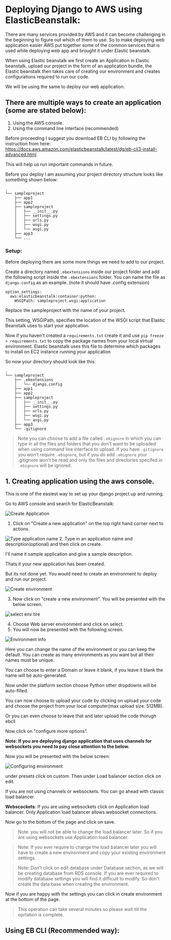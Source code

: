 # Deploying Django to AWS using ElasticBeanstalk:

There are many services provided by AWS and it can become challenging in the beginning to figure out which of them to use. So to make deploying web application easier AWS put together some of the common services that is used while deploying web app and brought it under Elastic beanstalk.

When using Elastic beanstalk we first create an Application in Elastic beanstalk, upload our project in the form of an application bundle, the Elastic beanstalk then takes care of creating our environment and creates configurations required to run our code.

We will be using the same to deploy our web application.

## There are multiple ways to create an application (some are stated below): 
1. Using the AWS console.
2. Using the command line interface (recommended)

Before proceeding I suggest you download EB CLI by following the instruction from here: https://docs.aws.amazon.com/elasticbeanstalk/latest/dg/eb-cli3-install-advanced.html

This will help us run important commands in future. 


Before you deploy I am assuming your project directory structure looks like something shown below:

```
.
└── sampleproject
    ├── app1
    ├── app2
    ├── sampleproject
    │   ├── __init__.py
    │   ├── settings.py
    │   ├── urls.py
    │   ├── wsgi.py
    │   └── asgi.py
    ├── app3
    └── ...
```

### Setup:

Before deploying there are some more things we need to add to our project.

Create a directory named `.ebextensions` inside our project folder and add the following script inside the `.ebextensions` folder. You can name the file as `django.config` as an example. (note it should have .config extension)
```
option_settings:
  aws:elasticbeanstalk:container:python:
    WSGIPath: sampleproject.wsgi:application
```
Replace the sampleproject with the name of your project. 

This setting, WSGIPath, specifies the location of the WSGI script that Elastic Beanstalk uses to start your application.

Now if you haven't created a `requirements.txt` create it and use `pip freeze > requirements.txt` to copy the package names from your local virtual environment. Elastic beanstalk uses this file to determine which packages to install on EC2 instance running your application

So now your directory should look like this:

```
.
└── sampleproject
    ├── .ebextensions
    │   └── django.config
    ├── app1
    ├── app2
    ├── sampleproject
    │   ├── __init__.py
    │   ├── settings.py
    │   ├── urls.py
    │   ├── wsgi.py
    │   └── asgi.py
    ├── app3
    └── .gitignore
```
> Note you can choose to add a file called `.ebignore` in which you can type in all the files and folders that you don't want to be uploaded when using command line interface to upload. If you have `.gitignore` you won't require `.ebignore`, but if you do add `.ebignore` your .gitignore won't be read and only the files and directories specifed in `.ebignore` will be ignored.

## 1. Creating application using the aws console.
This is one of the easiest way to set up your django project up and running.

Go to AWS console and search for ElasticBeanstalk:

![Create Application](images\CreateEBApplication.jpg)

1. Click on "Create a new application" on the top right hand corner next to actions.

![Type application name](images\createEbApp2.jpg)
2. Type in an application name and description(optional) and then click on create.

I'll name it sample application and give a sample description.

Thats it your new application has been created.

But its not done yet. You would need to create an environment to deploy and run our project. 

![Create environment](images\create-environment.jpg)

3. Now click on "create a new environment". You will be presented with the below screen.

![select env tire](images\select-env-tire.jpg)

4. Choose Web server environment and click on select.
5. You will now be presented with the following screen.

![Environment info](images\environment-info.jpg)

Here you can change the name of the environment or you can keep the default. You can create as many environments as you want but all their names must be unique.

You can choose to enter a Domain or leave it blank, if you leave it blank the name will be auto-generated.

Now under the platform section choose Python other dropdowns will be auto-filled. 

You can now choose to upload your code by clicking on upload your code and choose the project from your local computer(max upload size: 512MB).

Or you can even choose to leave that and later upload the code thorugh ebcli

Now click on "configure more options". 

**Note: If you are deploying django application that uses channels for websockets you need to pay close attention to the below.**

Now you will be presented with the below screen:

![Configuring environment](images\configuring-eb-env.jpg)

under presets click on custom. Then under Load balancer section click on edit.

If you are not using channels or websockets. You can go ahead with classic load balancer. 

**Webscockets**:
If you are using websockets click on Application load balancer. Only Application load balancer allows websocket connections. 

Now go to the bottom of the page and click on save.


> Note: you will not be able to change the load balancer later. So if you are using websockets use Application load balancer. 

>Note: If you ever require to change the load balancer later you will have to create a new environment and copy your existing environment settings.


> Note: Don't click on edit database under Database section, as we will be creating database from RDS console. If you are ever required to modify database settings you will find it difficult to modify. So don't create the data base when creating the environment.

Now if you are happy with the settings you can click in create environment at the bottom of the page.

> This operation can take several minutes so please wait till the oprtation is complete.

## Using EB CLI (Recommended way):